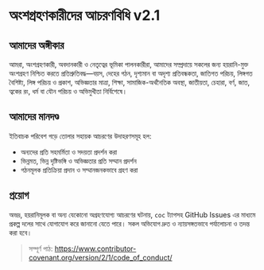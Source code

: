 # অংশগ্রহণকারীদের আচরণবিধি v2.1

## আমাদের অঙ্গীকার
আমরা, অংশগ্রহণকারী, অবদানকারী ও নেতৃত্বের ভূমিকা পালনকারীরা, আমাদের সম্প্রদায়ে সকলের জন্য হয়রানি-মুক্ত অংশগ্রহণ নিশ্চিত করতে প্রতিশ্রুতিবদ্ধ—বয়স, দেহের গঠন, দৃশ্যমান বা অদৃশ্য প্রতিবন্ধকতা, জাতিগত পরিচয়, লিঙ্গগত বৈশিষ্ট্য, লিঙ্গ পরিচয় ও প্রকাশ, অভিজ্ঞতার মাত্রা, শিক্ষা, সামাজিক-অর্থনৈতিক অবস্থা, জাতীয়তা, চেহারা, বর্ণ, জাত, ত্বকের রং, ধর্ম বা যৌন পরিচয় ও অভিমুখীতা নির্বিশেষে।

## আমাদের মানদণ্ড
ইতিবাচক পরিবেশ গড়ে তোলার সহায়ক আচরণের উদাহরণসমূহ হল:
- অন্যদের প্রতি সহমর্মিতা ও সদয়তা প্রদর্শন করা
- ভিন্নমত, ভিন্ন দৃষ্টিভঙ্গি ও অভিজ্ঞতার প্রতি সম্মান প্রদর্শন
- গঠনমূলক প্রতিক্রিয়া প্রদান ও সম্মানজনকভাবে গ্রহণ করা

## প্রয়োগ
অভদ্র, হয়রানিমূলক বা অন্য যেকোনো অগ্রহণযোগ্য আচরণের ঘটনায়, `coc` ট্যাগসহ GitHub Issues এর মাধ্যমে প্রকল্প দলের সাথে যোগাযোগ করে জানানো যেতে পারে। সকল অভিযোগ দ্রুত ও ন্যায়সঙ্গতভাবে পর্যালোচনা ও তদন্ত করা হবে।

> সম্পূর্ণ পাঠ: https://www.contributor-covenant.org/version/2/1/code_of_conduct/
